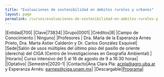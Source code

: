 ```yaml
---
title: "Evaluaciones de sostenibilidad en ámbitos rurales y urbanos"
layout: page
permalink: /cursos/evaluaciones-de-sostenibilidad-en-ambitos-rurales-y-urbanos/
---
```


|Entidad|700|
|Clave|73834|
|Grupo|0001|
|Créditos|8|
|Campo de Conocimiento | Ninguno|
|Profesores | Dra. María de la Esperanza Arnes Prieto, Dra. Marta Astier Calderón y Dr. Carlos González Esquivel|
|Sede|Salón de usos múltiples del último piso del pasillo de oriente (derecha) del CIGA (Centro de Investigaciones en Geografía Ambiental).|
|Horario| Curso intensivo del 5 al 16 de agosto de 9 a 16:30 horas|
||Optativo|
|Semestre|2020-1|
|Contacto|Ana Clara Pla: <acpla@agro.uba.ar> y Esperanza Arnés: <earnes@ciga.unam.mx>|
|Descargable|[Programa](evaluaciones_sostenibilidad_rurales_urbanos.pdf)|
